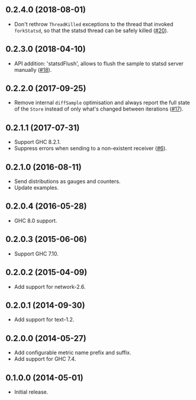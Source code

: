## 0.2.4.0 (2018-08-01)

* Don't rethrow `ThreadKilled` exceptions to the thread that invoked
  `forkStatsd`, so that the statsd thread can be safely killed
  ([#20](https://github.com/tibbe/ekg-statsd/pull/20)).

## 0.2.3.0 (2018-04-10)

 * API addition: 'statsdFlush', allows to flush the sample to statsd
   server manually
   ([#18](https://github.com/tibbe/ekg-statsd/pull/18)).

## 0.2.2.0 (2017-09-25)

 * Remove internal `diffSample` optimisation and always report the
   full state of the `Store` instead of only what's changed between
   iterations ([#17](https://github.com/tibbe/ekg-statsd/pull/17)).

## 0.2.1.1 (2017-07-31)

 * Support GHC 8.2.1.
 * Suppress errors when sending to a non-existent receiver
   ([#6](https://github.com/tibbe/ekg-statsd/pull/6)).

## 0.2.1.0 (2016-08-11)

 * Send distributions as gauges and counters.
 * Update examples.

## 0.2.0.4 (2016-05-28)

 * GHC 8.0 support.

## 0.2.0.3 (2015-06-06)

 * Support GHC 7.10.

## 0.2.0.2 (2015-04-09)

 * Add support for network-2.6.

## 0.2.0.1 (2014-09-30)

 * Add support for text-1.2.

## 0.2.0.0 (2014-05-27)

 * Add configurable metric name prefix and suffix.
 * Add support for GHC 7.4.

## 0.1.0.0 (2014-05-01)

 * Initial release.
